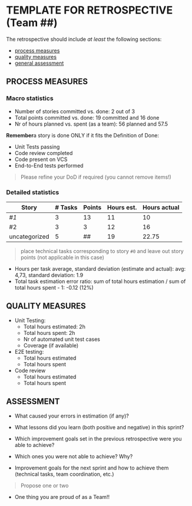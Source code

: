 TEMPLATE FOR RETROSPECTIVE (Team ##)
=====================================

The retrospective should include _at least_ the following
sections:

- [process measures](#process-measures)
- [quality measures](#quality-measures)
- [general assessment](#assessment)

## PROCESS MEASURES 

### Macro statistics

- Number of stories committed vs. done: 2 out of 3
- Total points committed vs. done: 19 committed and 16 done
- Nr of hours planned vs. spent (as a team): 56 planned and 57.5

**Remember**a story is done ONLY if it fits the Definition of Done:
 
- Unit Tests passing
- Code review completed
- Code present on VCS
- End-to-End tests performed

> Please refine your DoD if required (you cannot remove items!) 

### Detailed statistics

| Story  | # Tasks | Points | Hours est. | Hours actual |
|--------|---------|--------|------------|--------------|
| _#1_   |    3     |   13    |     11       |       10       |
| #2      |    3     |   3     |     12       |       16       |
| uncategorized | 5   | ## | 19 | 22.75 |
   

> place technical tasks corresponding to story `#0` and leave out story points (not applicable in this case)

- Hours per task average, standard deviation (estimate and actual): avg: 4,73, standard deviation: 1.9
- Total task estimation error ratio: sum of total hours estimation / sum of total hours spent - 1: -0.12 (12%)

  
## QUALITY MEASURES 

- Unit Testing:
  - Total hours estimated: 2h
  - Total hours spent: 2h
  - Nr of automated unit test cases 
  - Coverage (if available)
- E2E testing:
  - Total hours estimated
  - Total hours spent
- Code review 
  - Total hours estimated 
  - Total hours spent
  


## ASSESSMENT

- What caused your errors in estimation (if any)?

- What lessons did you learn (both positive and negative) in this sprint?

- Which improvement goals set in the previous retrospective were you able to achieve? 
  
- Which ones you were not able to achieve? Why?

- Improvement goals for the next sprint and how to achieve them (technical tasks, team coordination, etc.)

> Propose one or two

- One thing you are proud of as a Team!!